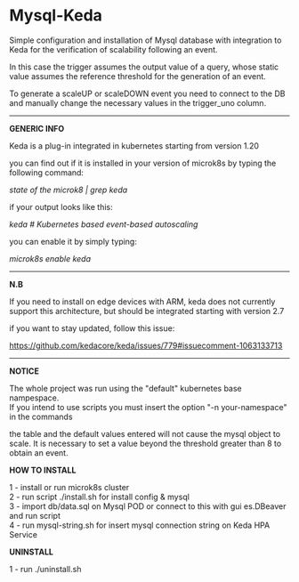 # Mysql-Keda


Simple configuration and installation of Mysql database with integration to Keda for the verification of scalability following an event.

In this case the trigger assumes the output value of a query, whose static value assumes the reference threshold for the generation of an event.

To generate a scaleUP or scaleDOWN event you need to connect to the DB and manually change the necessary values ​​in the trigger_uno column.


__________________________________

<b>GENERIC INFO</b>

Keda is a plug-in integrated in kubernetes starting from version 1.20

you can find out if it is installed in your version of microk8s by typing the following command:

<i>state of the microk8 | grep keda</i>

if your output looks like this:

<i>keda # Kubernetes based event-based autoscaling</i>

you can enable it by simply typing:

<i>microk8s enable keda</i>

__________________________________

<b>N.B</b>

If you need to install on edge devices with ARM, keda does not currently support this architecture, but should be integrated starting with version 2.7

if you want to stay updated, follow this issue:

https://github.com/kedacore/keda/issues/779#issuecomment-1063133713

__________________________________

<b>NOTICE</b>

The whole project was run using the "default" kubernetes base nampespace.<br>
If you intend to use scripts you must insert the option "-n your-namespace" in the commands<br>

the table and the default values ​​entered will not cause the mysql object to scale. It is necessary to set a value beyond the threshold greater than 8 to obtain an event.

<b>HOW TO INSTALL</b>

1 - install or run microk8s cluster<br>
2 - run script ./install.sh for install config & mysql<br>
3 - import db/data.sql on Mysql POD or connect to this with gui es.DBeaver and run script<br> 
4 - run mysql-string.sh for insert mysql connection string on Keda HPA Service

<b>UNINSTALL</b>

1 - run ./uninstall.sh


